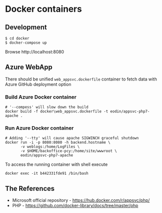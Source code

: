 # Docker containers

## Development

```
$ cd docker
$ docker-compose up
```

Browse http://localhost:8080

## Azure WebApp

There should be unified `web_appsvc.dockerfile` container to fetch data with Azure GitHub deployment option

### Build Azure Docker container

```
# '--compess' will slow down the build
docker build -f docker\web_appsvc.dockerfile -t eodin/appsvc-php7-apache .
```

### Run Azure Docker container

```
# Adding '--tty' will cause apache SIGWINCH graceful shutdown
docker run -i -p 8080:8080 -h backend.hostname \
       -v weblogs:/home/LogFiles \
       -v $HOME/backoffice-pcy:/home/site/wwwroot \
       eodin/appsvc-php7-apache
```

To access the running container with shell execute
```
docker exec -it b442331fde91 /bin/bash
```

## The References

* Microsoft official repository - https://hub.docker.com/r/appsvc/php/
* PHP - https://github.com/docker-library/docs/tree/master/php

